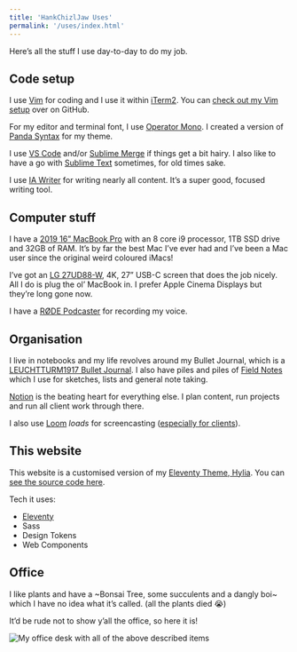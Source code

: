 ```yaml
---
title: 'HankChizlJaw Uses'
permalink: '/uses/index.html'
---
```


Here’s all the stuff I use day-to-day to do my job.

## Code setup

I use [Vim](https://www.vim.org/) for coding and I use it within [iTerm2](https://iterm2.com/). You can [check out my Vim setup](https://github.com/hankchizljaw/chizlvim) over on GitHub.

For my editor and terminal font, I use [Operator Mono](https://www.typography.com/fonts/operator/styles). I created a version of [Panda Syntax](https://github.com/PandaTheme) for my theme.

I use [VS Code](https://code.visualstudio.com/) and/or [Sublime Merge](https://www.sublimemerge.com/) if things get a bit hairy. I also like to have a go with [Sublime Text](https://www.sublimetext.com/) sometimes, for old times sake.

I use [IA Writer](https://ia.net/writer) for writing nearly all content. It’s a super good, focused writing tool.

## Computer stuff

I have a [2019 16” MacBook Pro](https://www.apple.com/uk/macbook-pro-16/) with an 8 core i9 processor, 1TB SSD drive and 32GB of RAM. It’s by far the best Mac I’ve ever had and I’ve been a Mac user since the original weird coloured iMacs! 

I’ve got an [LG 27UD88-W](https://www.lg.com/uk/monitors/lg-27UD88-W), 4K, 27” USB-C screen that does the job nicely. All I do is plug the ol’ MacBook in. I prefer Apple Cinema Displays but they’re long gone now.

I have a [RØDE Podcaster](http://www.rode.com/microphones/podcaster) for recording my voice.

## Organisation 

I live in notebooks and my life revolves around my Bullet Journal, which is a [LEUCHTTURM1917 Bullet Journal](https://www.leuchtturm1917.co.uk/bullet-journal.html?gclid=EAIaIQobChMIle7q9OCU5wIVCFXTCh26LAFjEAAYAiAAEgLSjvD_BwE). I also have piles and piles of [Field Notes](https://fieldnotesbrand.com/) which I use for sketches, lists and general note taking.

[Notion](https://www.notion.so/) is the beating heart for everything else. I plan content, run projects and run all client work through there.

I also use [Loom](https://loom.com) _loads_ for screencasting ([especially for clients](/wrote/screencasting-the-secret-sauce-for-less-time-wasted-in-meetings/)).

## This website

This website is a customised version of my [Eleventy Theme, Hylia](https://hylia.website). You can [see the source code here](https://github.com/hankchizljaw/personal-site-hylia).

Tech it uses:

- [Eleventy](https://11ty.dev) 
- Sass 
- Design Tokens
- Web Components

## Office

I like plants and have a ~Bonsai Tree, some succulents and a dangly boi~ which I have no idea what it’s called. (all the plants died 😭)

It’d be rude not to show y’all the office, so here it is! 

![My office desk with all of the above described items](https://photos.hankchizljaw.com/photos/large/I%E2%80%99ve%20had%20a%20bit%20of%20a%20move%20around-686656.jpeg)
